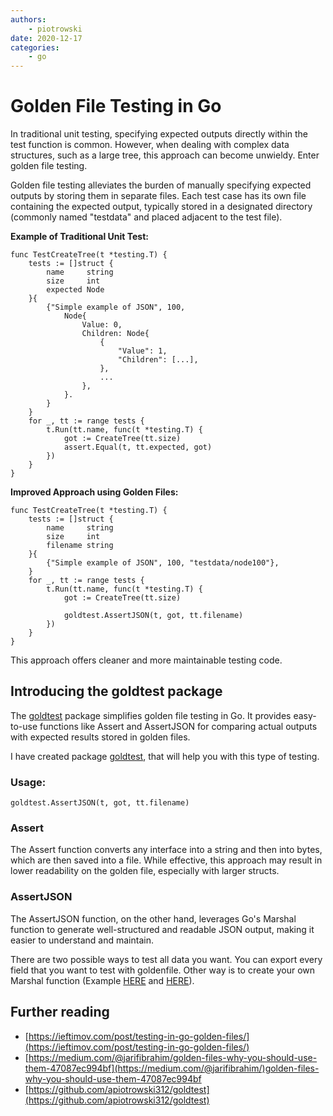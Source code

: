 ```yaml
---
authors: 
    - piotrowski
date: 2020-12-17
categories:
    - go
---
```


# Golden File Testing in Go

In traditional unit testing, specifying expected outputs directly within the test function is common. However, when dealing with complex data structures, such as a large tree, this approach can become unwieldy. Enter golden file testing.

Golden file testing alleviates the burden of manually specifying expected outputs by storing them in separate files. Each test case has its own file containing the expected output, typically stored in a designated directory (commonly named "testdata" and placed adjacent to the test file).

<!-- more -->

**Example of Traditional Unit Test:**

```golang
func TestCreateTree(t *testing.T) {
	tests := []struct {
		name     string
		size     int
		expected Node
	}{
		{"Simple example of JSON", 100,
			Node{
				Value: 0,
				Children: Node{
					{
						"Value": 1,
						"Children": [...],
					},
					...
				},
			}.
		}
	}
	for _, tt := range tests {
		t.Run(tt.name, func(t *testing.T) {
			got := CreateTree(tt.size)
			assert.Equal(t, tt.expected, got)
		})
	}
}
```

**Improved Approach using Golden Files:**

```golang
func TestCreateTree(t *testing.T) {
	tests := []struct {
		name     string
		size     int
		filename string
	}{
		{"Simple example of JSON", 100, "testdata/node100"},
	}
	for _, tt := range tests {
		t.Run(tt.name, func(t *testing.T) {
			got := CreateTree(tt.size)

			goldtest.AssertJSON(t, got, tt.filename)
		})
	}
}
```

This approach offers cleaner and more maintainable testing code.

## Introducing the goldtest package

The  [goldtest](https://github.com/piotrowski/goldtest) package simplifies golden file testing in Go. It provides easy-to-use functions like Assert and AssertJSON for comparing actual outputs with expected results stored in golden files.

I have created package [goldtest](https://github.com/apiotrowski312/goldtest), that will help you with this type of testing.

### Usage:

```golang
goldtest.AssertJSON(t, got, tt.filename)
```

### Assert

The Assert function converts any interface into a string and then into bytes, which are then saved into a file. While effective, this approach may result in lower readability on the golden file, especially with larger structs.

### AssertJSON

The AssertJSON function, on the other hand, leverages Go's Marshal function to generate well-structured and readable JSON output, making it easier to understand and maintain.

There are two possible ways to test all data you want. You can export every field that you want to test with goldenfile. Other way is to create your own Marshal function (Example [HERE](http://choly.ca/post/go-json-marshalling/) and [HERE](https://medium.com/@dynastymasra/override-json-marshalling-in-go-cb418102c60f)).

## Further reading

- [https://ieftimov.com/post/testing-in-go-golden-files/](https://ieftimov.com/post/testing-in-go-golden-files/)
- [https://medium.com/@jarifibrahim/golden-files-why-you-should-use-them-47087ec994bf](https://medium.com/@jarifibrahim/)golden-files-why-you-should-use-them-47087ec994bf
- [https://github.com/apiotrowski312/goldtest](https://github.com/apiotrowski312/goldtest)
